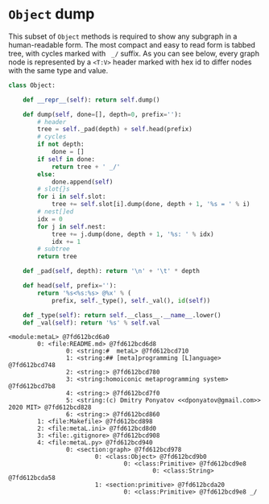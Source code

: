 # `Object` dump

This subset of `Object` methods is required to show any subgraph in a human-readable form. The most compact and easy to read form is tabbed tree, with cycles marked with ` _/` suffix. As you can see below, every graph node is represented by a `<T:V>` header marked with hex id to differ nodes with the same type and value.

```py
class Object:

    def __repr__(self): return self.dump()

    def dump(self, done=[], depth=0, prefix=''):
        # header
        tree = self._pad(depth) + self.head(prefix)
        # cycles
        if not depth:
            done = []
        if self in done:
            return tree + ' _/'
        else:
            done.append(self)
        # slot{}s
        for i in self.slot:
            tree += self.slot[i].dump(done, depth + 1, '%s = ' % i)
        # nest[]ed
        idx = 0
        for j in self.nest:
            tree += j.dump(done, depth + 1, '%s: ' % idx)
            idx += 1
        # subtree
        return tree

    def _pad(self, depth): return '\n' + '\t' * depth

    def head(self, prefix=''):
        return '%s<%s:%s> @%x' % (
            prefix, self._type(), self._val(), id(self))

    def _type(self): return self.__class__.__name__.lower()
    def _val(self): return '%s' % self.val
```


```
<module:metaL> @7fd612bcd6a0
        0: <file:README.md> @7fd612bcd6d8
                0: <string:#  metaL> @7fd612bcd710
                1: <string:## [meta]programming [L]anguage> @7fd612bcd748
                2: <string:> @7fd612bcd780
                3: <string:homoiconic metaprogramming system> @7fd612bcd7b8
                4: <string:> @7fd612bcd7f0
                5: <string:(c) Dmitry Ponyatov <<dponyatov@gmail.com>> 2020 MIT> @7fd612bcd828
                6: <string:> @7fd612bcd860
        1: <file:Makefile> @7fd612bcd898
        2: <file:metaL.ini> @7fd612bcd8d0
        3: <file:.gitignore> @7fd612bcd908
        4: <file:metaL.py> @7fd612bcd940
                0: <section:graph> @7fd612bcd978
                        0: <class:Object> @7fd612bcd9b0
                                0: <class:Primitive> @7fd612bcd9e8
                                        0: <class:String> @7fd612bcda58
                        1: <section:primitive> @7fd612bcda20
                                0: <class:Primitive> @7fd612bcd9e8 _/
```